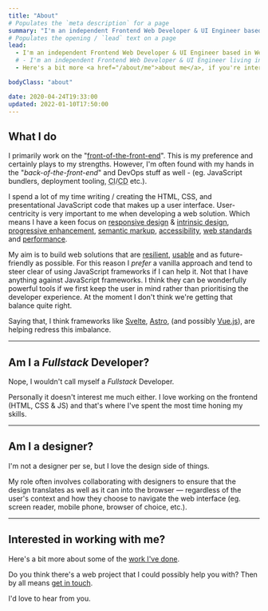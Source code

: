 ```yaml
---
title: "About"
# Populates the `meta description` for a page
summary: "I'm an independent Frontend Web Developer & UI Engineer based in West Sussex, England. I've been assisting small businesses, companies, and organisations bring excellent website projects to life for more than 17 years."
# Populates the opening / `lead` text on a page
lead:
  - I'm an independent Frontend Web Developer & UI Engineer based in West Sussex, England. I've been assisting small businesses, companies, and organisations bring excellent website projects to life for more than 17 years.
  # - I'm an independent Frontend Web Developer & UI Engineer living in West Sussex, England and have been helping small businesses, companies and organisations <a href="/work">build their websites</a> since 2004.
  - Here's a bit more <a href="/about/me">about me</a>, if you're interested.

bodyClass: "about"

date: 2020-04-24T19:33:00
updated: 2022-01-10T17:50:00
---
```


## What I do

I primarily work on the "[front-of-the-front-end](https://bradfrost.com/blog/post/front-of-the-front-end-and-back-of-the-front-end-web-development/)". This is my preference and certainly plays to my strengths. However, I'm often found with my hands in the "*back-of-the-front-end*" and DevOps stuff as well - (eg. JavaScript bundlers, deployment tooling, <abbr title="Continuous Integration">CI</abbr>/<abbr title="Continuous Deployment">CD</abbr> etc.).

I spend a lot of my time writing / creating the HTML, CSS, and presentational JavaScript code that makes up a user interface. User-centricity is very important to me when developing a web solution. Which means I have a keen focus on [responsive design](https://alistapart.com/article/responsive-web-design) & [intrinsic design](https://talks.jensimmons.com/15TjNW), [progressive enhancement](https://www.gov.uk/service-manual/technology/using-progressive-enhancement), [semantic markup](https://www.w3.org/TR/WCAG20-TECHS/G115.html), [accessibility](https://www.w3.org/TR/WCAG20/), [web standards](https://www.w3.org/standards/) and [performance](https://developer.mozilla.org/en-US/docs/Learn/Performance).

My aim is to build web solutions that are [resilient](https://resilientwebdesign.com/), [usable](https://trentwalton.com/2014/03/10/device-agnostic/) and as future-friendly as possible. For this reason I *prefer* a vanilla approach and tend to steer clear of using JavaScript frameworks if I can help it. Not that I have anything against JavaScript frameworks. I think they can be wonderfully powerful tools if we first keep the user in mind rather than prioritising the developer experience. At the moment I don't think we're getting that balance quite right.

Saying that, I think frameworks like [Svelte](https://svelte.dev/), [Astro](https://astro.build/), (and possibly [Vue.js](https://vuejs.org/)), are helping redress this imbalance.

---

## Am I a *Fullstack* Developer?

Nope, I wouldn't call myself a *Fullstack* Developer.

Personally it doesn't interest me much either. I love working on the frontend (HTML, CSS & JS) and that's where I've spent the most time honing my skills.

---

## Am I a designer?

I'm not a designer per se, but I love the design side of things.

My role often involves collaborating with designers to ensure that the design translates as well as it can into the browser &mdash; regardless of the user's context and how they choose to navigate the web interface (eg. screen reader, mobile phone, browser of choice, etc.).

---

## Interested in working with me?

Here's a bit more about some of the [work I've done](/work).

Do you think there's a web project that I could possibly help you with? Then by all means [get in touch](/contact).

I'd love to hear from you.
